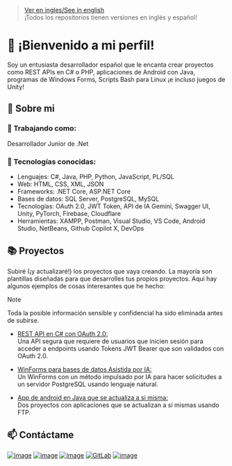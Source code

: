 > [Ver en ingles/See in english](https://github.com/LuisMiSanVe/LuisMiSanVe/blob/main/README.md)\
> ¡Todos los repositorios tienen versiones en inglés y español!
# 👋 ¡Bienvenido a mi perfil!
Soy un entusiasta desarrollador español que le encanta crear proyectos como REST APIs en C# o PHP, aplicaciones de Android con Java, programas de Windows Forms, Scripts Bash para Linux ¡e incluso juegos de Unity!
## 🚀 Sobre mi
### 💼 Trabajando como:
Desarrollador Junior de .Net
### 🔧 Tecnologías conocidas:
- Lenguajes: C#, Java, PHP, Python, JavaScript, PL/SQL
- Web: HTML, CSS, XML, JSON
- Frameworks: .NET Core, ASP.NET Core
- Bases de datos: SQL Server, PostgreSQL, MySQL
- Tecnologías: OAuth 2.0, JWT Token, API de IA Gemini, Swagger UI, Unity, PyTorch, Firebase, Cloudflare
- Herramientas: XAMPP, Postman, Visual Studio, VS Code, Android Studio, NetBeans, Github Copilot X, DevOps
## 📚 Proyectos
Subiré (¡y actualizaré!) los proyectos que vaya creando. La mayoría son plantillas diseñadas para que desarrolles tus propios proyectos. Aqui hay algunos ejemplos de cosas interesantes que he hecho:
> [!NOTE]
> Toda la posible información sensible y confidencial ha sido eliminada antes de subirse.
- [REST API en C# con OAuth 2.0:](https://github.com/LuisMiSanVe/OAuth_API)\
  Una API segura que requiere de usuarios que inicien sesión para acceder a endpoints usando Tokens JWT Bearer que son validados con OAuth 2.0.

- [WinForms para bases de datos Asistida por IA:](https://github.com/LuisMiSanVe/GeminiPostSQL)\
  Un WinForms con un método impulsado por IA para hacer solicitudes a un servidor PostgreSQL usando lenguaje natural.

- [App de android en Java que se actualiza a si misma:](https://github.com/LuisMiSanVe/AutoUpdaterAndroid)\
  Dos proyectos con aplicaciones que se actualizan a sí mismas usando FTP.

## 📫 Contáctame
[![image](https://img.shields.io/badge/LinkedIn-0077B5?style=for-the-badge&logo=linkedin&logoColor=white)](https://www.linkedin.com/in/luis-miguel-s%C3%A1nchez-967024326/)
[![image](https://img.shields.io/badge/StackExchange-1E5397?&style=for-the-badge&logo=StackExchange&logoColor=white)](https://stackexchange.com/users/25822412/luis-miguel-sánchez?tab=accounts)
[![image](https://img.shields.io/badge/linktree-1de9b6?style=for-the-badge&logo=linktree&logoColor=white)](https://linktr.ee/luismiguelsanchez)
[![GitLab](https://img.shields.io/badge/gitlab-%23181717.svg?style=for-the-badge&logo=gitlab&logoColor=white)](https://gitlab.com/LuisMiSanVe)
[![image](https://img.shields.io/badge/Itch-%23FF0B34.svg?style=for-the-badge&logo=Itch.io&logoColor=white)](https://kommagames.itch.io/)
